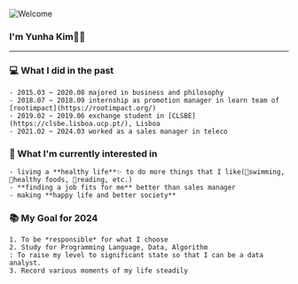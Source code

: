 ![Welcome](https://static.vecteezy.com/system/resources/previews/010/925/820/non_2x/colorful-welcome-design-template-free-vector.jpg)

### I'm Yunha Kim🙋‍♀️
---
### 💻 What I did in the past
```
- 2015.03 ~ 2020.08 majored in business and philosophy
- 2018.07 ~ 2018.09 internship as promotion manager in learn team of [rootimpact](https://rootimpact.org/)
- 2019.02 ~ 2019.06 exchange student in [CLSBE](https://clsbe.lisboa.ucp.pt/), Lisboa
- 2021.02 ~ 2024.03 worked as a sales manager in teleco
```

### 🎁 What I'm currently interested in
```
- living a **healthy life**✨ to do more things that I like(🤿swimming, 🥗healthy foods, 📕reading, etc.)
- **finding a job fits for me** better than sales manager
- making **happy life and better society**
```

### 📚 My Goal for 2024
```
1. To be *responsible* for what I choose
2. Study for Programming Language, Data, Algorithm
: To raise my level to significant state so that I can be a data analyst.
3. Record various moments of my life steadily
```
